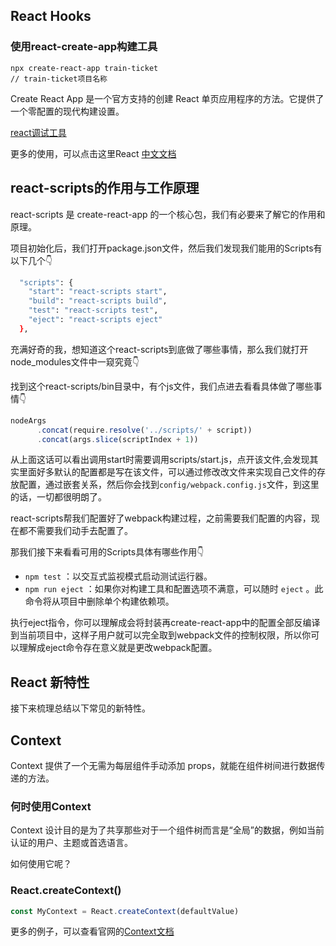 ## React Hooks







### 使用react-create-app构建工具

```react
npx create-react-app train-ticket
// train-ticket项目名称
```

Create React App 是一个官方支持的创建 React 单页应用程序的方法。它提供了一个零配置的现代构建设置。





[react调试工具](https://chrome.google.com/webstore/detail/react-developer-tools/fmkadmapgofadopljbjfkapdkoienihi?utm_source=chrome-ntp-icon)





更多的使用，可以点击这里React [中文文档](https://www.html.cn/create-react-app/docs/documentation-intro/)



## react-scripts的作用与工作原理

react-scripts 是 create-react-app 的一个核心包，我们有必要来了解它的作用和原理。



项目初始化后，我们打开package.json文件，然后我们发现我们能用的Scripts有以下几个👇

```bash
  "scripts": {
    "start": "react-scripts start",
    "build": "react-scripts build",
    "test": "react-scripts test",
    "eject": "react-scripts eject"
  },
```

充满好奇的我，想知道这个react-scripts到底做了哪些事情，那么我们就打开node_modules文件中一窥究竟👇



找到这个react-scripts/bin目录中，有个js文件，我们点进去看看具体做了哪些事情👇

```js
nodeArgs
      .concat(require.resolve('../scripts/' + script))
      .concat(args.slice(scriptIndex + 1))
```

从上面这话可以看出调用start时需要调用scripts/start.js，点开该文件,会发现其实里面好多默认的配置都是写在该文件，可以通过修改改文件来实现自己文件的存放配置，通过嵌套关系，然后你会找到`config/webpack.config.js`文件，到这里的话，一切都很明朗了。

react-scripts帮我们配置好了webpack构建过程，之前需要我们配置的内容，现在都不需要我们动手去配置了。



那我们接下来看看可用的Scripts具体有哪些作用👇

- `npm test` ：以交互式监视模式启动测试运行器。
- `npm run eject` ：如果你对构建工具和配置选项不满意，可以随时 `eject` 。此命令将从项目中删除单个构建依赖项。



执行eject指令，你可以理解成会将封装再create-react-app中的配置全部反编译到当前项目中，这样子用户就可以完全取到webpack文件的控制权限，所以你可以理解成eject命令存在意义就是更改webpack配置。



## React 新特性

接下来梳理总结以下常见的新特性。



## Context

Context 提供了一个无需为每层组件手动添加 props，就能在组件树间进行数据传递的方法。



### 何时使用Context

Context 设计目的是为了共享那些对于一个组件树而言是“全局”的数据，例如当前认证的用户、主题或首选语言。



如何使用它呢？



### React.createContext()

```jsx
const MyContext = React.createContext(defaultValue)
```







更多的例子，可以查看官网的[Context文档](https://react.docschina.org/docs/context.html)



